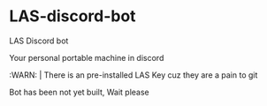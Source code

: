 # LAS-discord-bot
LAS Discord bot

Your personal portable machine in discord

:WARN: | There is an pre-installed LAS Key cuz they are a pain to git


Bot has been not yet built, Wait please
